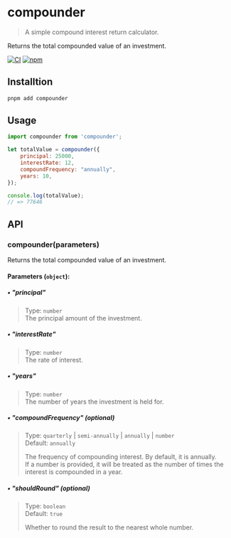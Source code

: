 # compounder

> A simple compound interest return calculator.

Returns the total compounded value of an investment.

[![CI](https://github.com/rocktimsaikia/compounder/actions/workflows/main.yml/badge.svg)](https://github.com/rocktimsaikia/compounder/actions/workflows/main.yml) [![npm](https://img.shields.io/npm/v/compounder?color=bright)](https://npmjs.com/package/compounder)

## Installtion

```sh
pnpm add compounder
```

## Usage

```javascript
import compounder from 'compounder';

let totalValue = compounder({
    principal: 25000,
    interestRate: 12,
    compoundFrequency: "annually",
    years: 10,
});

console.log(totalValue);
// => 77646
```

## API

### compounder(parameters)

Returns the total compounded value of an investment.

#### Parameters (`object`):

##### • "principal"
> Type: `number` \
The principal amount of the investment.

##### • "interestRate"

> Type: `number` \
The rate of interest.

##### • "years"

> Type: `number` \
The number of years the investment is held for.

##### • "compoundFrequency" (optional)

> Type: `quarterly` | `semi-annually` | `annually` | `number` \
Default: `annually`
> 
> The frequency of compounding interest. By default, it is annually. \
If a number is provided, it will be treated as the number of times the interest is compounded in a year.

##### • "shouldRound" (optional)

> Type: `boolean` \
Default: `true`
>
> Whether to round the result to the nearest whole number.



